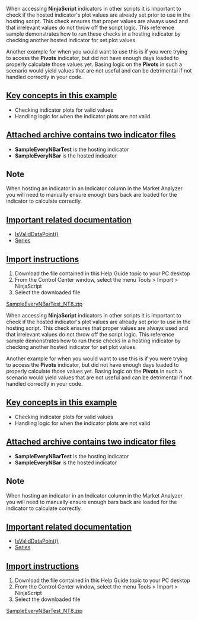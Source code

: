 When accessing **NinjaScript** indicators in other scripts it is important to check if the hosted indicator's plot values are already set prior to use in the hosting script. This check ensures that proper values are always used and that irrelevant values do not throw off the script logic. This reference sample demonstrates how to run these checks in a hosting indicator by checking another hosted indicator for set plot values.

Another example for when you would want to use this is if you were trying to access the **Pivots** indicator, but did not have enough days loaded to properly calculate those values yet. Basing logic on the **Pivots** in such a scenario would yield values that are not useful and can be detrimental if not handled correctly in your code.

## [Key concepts in this example](https://developer.ninjatrader.com/docs/desktop/ensuring-indicator-plots-are-valid-before-programmatically-accessing-them\#key-concepts-in-this-example)

- Checking indicator plots for valid values
- Handling logic for when the indicator plots are not valid

## [Attached archive contains two indicator files](https://developer.ninjatrader.com/docs/desktop/ensuring-indicator-plots-are-valid-before-programmatically-accessing-them\#attached-archive-contains-two-indicator-files)

- **SampleEveryNBarTest** is the hosting indicator
- **SampleEveryNBar** is the hosted indicator

## Note

When hosting an indicator in an Indicator column in the Market Analyzer you will need to manually ensure enough bars back are loaded for the indicator to calculate correctly.

## [Important related documentation](https://developer.ninjatrader.com/docs/desktop/ensuring-indicator-plots-are-valid-before-programmatically-accessing-them\#important-related-documentation)

- [IsValidDataPoint()](https://developer.ninjatrader.com/docs/desktop/isvaliddatapoint)
- [Series](https://developer.ninjatrader.com/docs/desktop/seriest)

## [Import instructions](https://developer.ninjatrader.com/docs/desktop/ensuring-indicator-plots-are-valid-before-programmatically-accessing-them\#import-instructions)

1. Download the file contained in this Help Guide topic to your PC desktop
2. From the Control Center window, select the menu Tools > Import > NinjaScript
3. Select the downloaded file

[SampleEveryNBarTest\_NT8.zip](https://ninjatrader.com/support/helpGuides/nt8/samples/SampleEveryNBarTest_NT8.zip)

When accessing **NinjaScript** indicators in other scripts it is important to check if the hosted indicator's plot values are already set prior to use in the hosting script. This check ensures that proper values are always used and that irrelevant values do not throw off the script logic. This reference sample demonstrates how to run these checks in a hosting indicator by checking another hosted indicator for set plot values.

Another example for when you would want to use this is if you were trying to access the **Pivots** indicator, but did not have enough days loaded to properly calculate those values yet. Basing logic on the **Pivots** in such a scenario would yield values that are not useful and can be detrimental if not handled correctly in your code.

## [Key concepts in this example](https://developer.ninjatrader.com/docs/desktop/ensuring-indicator-plots-are-valid-before-programmatically-accessing-them\#key-concepts-in-this-example)

- Checking indicator plots for valid values
- Handling logic for when the indicator plots are not valid

## [Attached archive contains two indicator files](https://developer.ninjatrader.com/docs/desktop/ensuring-indicator-plots-are-valid-before-programmatically-accessing-them\#attached-archive-contains-two-indicator-files)

- **SampleEveryNBarTest** is the hosting indicator
- **SampleEveryNBar** is the hosted indicator

## Note

When hosting an indicator in an Indicator column in the Market Analyzer you will need to manually ensure enough bars back are loaded for the indicator to calculate correctly.

## [Important related documentation](https://developer.ninjatrader.com/docs/desktop/ensuring-indicator-plots-are-valid-before-programmatically-accessing-them\#important-related-documentation)

- [IsValidDataPoint()](https://developer.ninjatrader.com/docs/desktop/isvaliddatapoint)
- [Series](https://developer.ninjatrader.com/docs/desktop/seriest)

## [Import instructions](https://developer.ninjatrader.com/docs/desktop/ensuring-indicator-plots-are-valid-before-programmatically-accessing-them\#import-instructions)

1. Download the file contained in this Help Guide topic to your PC desktop
2. From the Control Center window, select the menu Tools > Import > NinjaScript
3. Select the downloaded file

[SampleEveryNBarTest\_NT8.zip](https://ninjatrader.com/support/helpGuides/nt8/samples/SampleEveryNBarTest_NT8.zip)